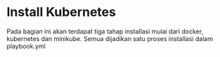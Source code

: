 # Install Kubernetes

Pada bagian ini akan terdapat tiga tahap installasi mulai dari docker, kubernetes dan minikube. Semua dijadikan satu proses installasi dalam playbook.yml